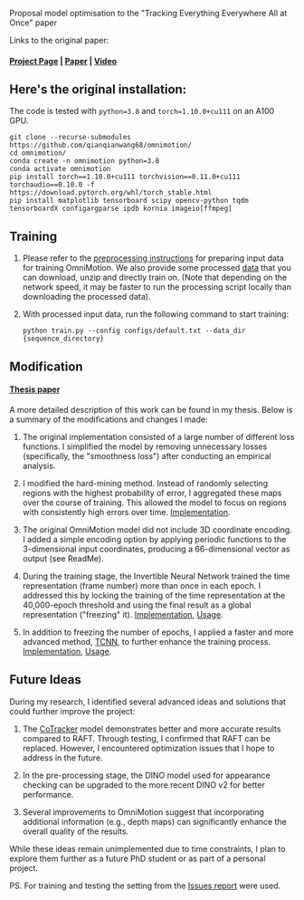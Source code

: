 Proposal model optimisation to the "Tracking Everything Everywhere All at Once" paper

Links to the original paper:
#### [Project Page](https://omnimotion.github.io/) | [Paper](https://arxiv.org/pdf/2306.05422.pdf) | [Video](https://www.youtube.com/watch?v=KHoAG3gA024)

## Here's the original installation: 
The code is tested with `python=3.8` and `torch=1.10.0+cu111` on an A100 GPU.
```
git clone --recurse-submodules https://github.com/qianqianwang68/omnimotion/
cd omnimotion/
conda create -n omnimotion python=3.8
conda activate omnimotion
pip install torch==1.10.0+cu111 torchvision==0.11.0+cu111 torchaudio==0.10.0 -f https://download.pytorch.org/whl/torch_stable.html
pip install matplotlib tensorboard scipy opencv-python tqdm tensorboardX configargparse ipdb kornia imageio[ffmpeg]
```

## Training
1. Please refer to the [preprocessing instructions](preprocessing/README.md) for preparing input data 
   for training OmniMotion. We also provide some processed [data](https://omnimotion.cs.cornell.edu/dataset/)
   that you can download, unzip and directly train on. (Note that depending on the network speed, 
   it may be faster to run the processing script locally than downloading the processed data).
   
2.  With processed input data, run the following command to start training:
    ```
    python train.py --config configs/default.txt --data_dir {sequence_directory}
    ```
## Modification
#### [Thesis paper](https://drive.google.com/file/d/1y9zp6Q3TQnWPWTHwknk5q1jXbK4yin5G/view?usp=sharing)

A more detailed description of this work can be found in my thesis. Below is a summary of the modifications and changes I made:

1. The original implementation consisted of a large number of different loss functions. I simplified the model by removing unnecessary losses (specifically, the "smoothness loss") after conducting an empirical analysis.

2. I modified the hard-mining method. Instead of randomly selecting regions with the highest probability of error, I aggregated these maps over the course of training. This allowed the model to focus on regions with consistently high errors over time. [Implementation](https://github.com/AliveGorilla/Master-thesis-Omnimotion-Optimization/blob/23850c67ce1fb5c612bdb2d418a90250d2e32801/loaders/raft.py#L107-L122).

3. The original OmniMotion model did not include 3D coordinate encoding. I added a simple encoding option by applying periodic functions to the 3-dimensional input coordinates, producing a 66-dimensional vector as output (see ReadMe). 

4. During the training stage, the Invertible Neural Network trained the time representation (frame number) more than once in each epoch. I addressed this by locking the training of the time representation at the 40,000-epoch threshold and using the final result as a global representation ("freezing" it). [Implementation](https://github.com/AliveGorilla/Master-thesis-Omnimotion-Optimization/blob/23850c67ce1fb5c612bdb2d418a90250d2e32801/trainer.py#L577-L590), [Usage](https://github.com/AliveGorilla/Master-thesis-Omnimotion-Optimization/blob/23850c67ce1fb5c612bdb2d418a90250d2e32801/trainer.py#L216-L251).

5. In addition to freezing the number of epochs, I applied a faster and more advanced method, [TCNN](https://github.com/NVlabs/tiny-cuda-nn), to further enhance the training process. [Implementation](https://github.com/AliveGorilla/Master-thesis-Omnimotion-Optimization/blob/23850c67ce1fb5c612bdb2d418a90250d2e32801/trainer.py#L28-L62), [Usage](https://github.com/AliveGorilla/Master-thesis-Omnimotion-Optimization/blob/23850c67ce1fb5c612bdb2d418a90250d2e32801/trainer.py#L216-L251).

## Future Ideas

During my research, I identified several advanced ideas and solutions that could further improve the project:

1. The [CoTracker](https://github.com/facebookresearch/co-tracker) model demonstrates better and more accurate results compared to RAFT. Through testing, I confirmed that RAFT can be replaced. However, I encountered optimization issues that I hope to address in the future.

2. In the pre-processing stage, the DINO model used for appearance checking can be upgraded to the more recent DINO v2 for better performance.

3. Several improvements to OmniMotion suggest that incorporating additional information (e.g., depth maps) can significantly enhance the overall quality of the results.

While these ideas remain unimplemented due to time constraints, I plan to explore them further as a future PhD student or as part of a personal project.

PS. 
For training and testing the setting from the [Issues report](https://github.com/qianqianwang68/omnimotion/issues/37) were used.
